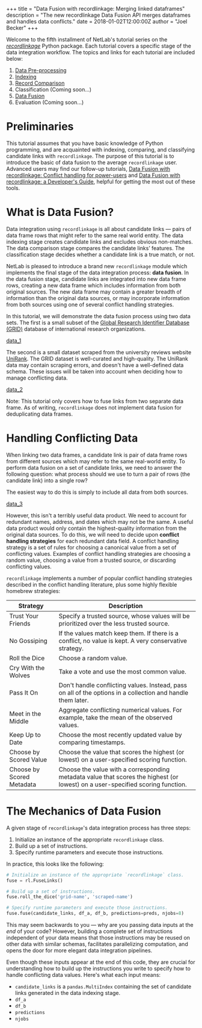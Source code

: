 +++
title = "Data Fusion with recordlinkage: Merging linked dataframes"
description = "The new recordlinkage Data Fusion API merges dataframes and handles data conflicts."
date = 2018-01-02T12:00:00Z
author = "Joel Becker"
+++

<!-- Set up MathJax -->
<script type="text/javascript" src="https://cdnjs.cloudflare.com/ajax/libs/mathjax/2.7.1/MathJax.js?config=TeX-AMS-MML_HTMLorMML">
</script>

<script type="text/x-mathjax-config">
  MathJax.Hub.Config({tex2jax: {inlineMath: [['$','$'], ['\\(','\\)']]}});
</script>

<!-- Set up html toggle -->

<script>
function toggleShow(id) {
    var x = document.getElementById(id);
    if (x.style.display === 'none') {
        x.style.display = 'block';
    } else {
        x.style.display = 'none';
    }
}
</script>

<script>
var hidden = ['df_a', 'df_b', 'data_1', 'data_2', 'data_3', 'data_4']
function onloadHideElems() {
  hidden.forEach(toggleShow)
}
window.onload = onloadHideElems;
</script>

<!-- Post Content -->

Welcome to the fifth installment of NetLab's tutorial series on the [_recordlinkage_](https://github.com/J535D165/recordlinkage) Python package. Each tutorial covers a specific stage of the data integration workflow. The topics and links for each tutorial are included below:

1. [Data Pre-processing](http:/2017/07/05/2017-07-05-preprocessing/)
2. [Indexing](http:/2017/07/18/2017-07-18-indexing/)
3. [Record Comparison](http:/2017/07/18/2017-07-18-comparisons/)
4. Classification (Coming soon...)
5. [Data Fusion](http:/2018/01/02/2018-01-02-data-fusion/)
6. Evaluation (Coming soon...)

# Preliminaries

This tutorial assumes that you have basic knowledge of Python programming, and are acquainted with indexing, comparing, and classifying candidate links with `recordlinkage`. The purpose of this tutorial is to introduce the basic of data fusion to the average `recordlinkage` user. Advanced users may find our follow-up tutorials, [Data Fusion with recordlinkage: Conflict handling for power-users](http:/2018/01/02/2018-01-02-conflict-handling/) and [Data Fusion with recordlinkage: a Developer's Guide](http:/2018/01/02/2018-01-02-fuse-dev/), helpful for getting the most out of these tools.

# What is Data Fusion?

Data integration using `recordlinkage` is all about candidate links — pairs of data frame rows that might refer to the same real world entity. The data indexing stage creates candidate links and excludes obvious non-matches. The data comparison stage compares the candidate links’ features. The classification stage decides whether a candidate link is a true match, or not.

NetLab is pleased to introduce a brand new `recordlinkage` module which implements the final stage of the data integration process: **data fusion**. In the data fusion stage, candidate links are integrated into new data frame rows, creating a new data frame which includes information from both original sources. The new data frame may contain a greater breadth of information than the original data sources, or may incorporate information from both sources using one of several conflict handling strategies.

In this tutorial, we will demonstrate the data fusion process using two data sets. The first is a small subset of the [Global Research Identifier Database (GRID)](grid.ac) database of international research organizations.

[data_1]()

The second is a small dataset scraped from the university reviews website [UniRank](https://www.4icu.org/). The GRID dataset is well-curated and high-quality. The UniRank data may contain scraping errors, and doesn't have a well-defined data schema. These issues will be taken into account when deciding how to manage conflicting data.

[data_2]()

Note: This tutorial only covers how to fuse links from two separate data frame. As of writing, `recordlinkage` does not implement data fusion for deduplicating data frames.

# Handling Conflicting Data

When linking two data frames, a candidate link is pair of data frame rows from different sources which may refer to the same real-world entity. To perform data fusion on a set of candidate links, we need to answer the following question: what process should we use to turn a pair of rows (the candidate link) into a single row?

The easiest way to do this is simply to include all data from both sources.

[data_3]()

However, this isn't a terribly useful data product. We need to account for redundant names, address, and dates which may not be the same. A useful data product would only contain the highest-quality information from the original data sources. To do this, we will need to decide upon **conflict handling strategies** for each redundant data field. A conflict handling strategy is a set of rules for choosing a canonical value from a set of conflicting values. Examples of conflict handling strategies are choosing a random value, choosing a value from a trusted source, or discarding conflicting values.

`recordlinkage` implements a number of popular conflict handling strategies described in the conflict handling literature, plus some highly flexible homebrew strategies:

<table>
<thead>
<tr><th>Strategy                      </th><th>Description                                                                                                                   </th></tr>
</thead>
<tbody>
<tr><td>Trust Your Friends       </td><td>Specify a trusted source, whose values will be prioritized over the less trusted source.                                      </td></tr>
<tr><td>No Gossiping             </td><td>If the values match keep them. If there is a conflict, no value is kept. A very conservative strategy.                        </td></tr>
<tr><td>Roll the Dice            </td><td>Choose a random value.                                                                                                        </td></tr>
<tr><td>Cry With the Wolves      </td><td>Take a vote and use the most common value.                                                                                    </td></tr>
<tr><td>Pass It On               </td><td>Don't handle conflicting values. Instead, pass on all of the options in a collection and handle them later.                   </td></tr>
<tr><td>Meet in the Middle       </td><td>Aggregate conflicting numerical values. For example, take the mean of the observed values.                                    </td></tr>
<tr><td>Keep Up to Date          </td><td>Choose the most recently updated value by comparing timestamps.                                                               </td></tr>
<tr><td>Choose by Scored Value   </td><td>Choose the value that scores the highest (or lowest) on a user-specified scoring function.                                    </td></tr>
<tr><td>Choose by Scored Metadata</td><td>Choose the value with a corresponding metadata value that scores the highest (or lowest) on a user-specified scoring function.</td></tr>
</tbody>
</table>

<!-- Data conflicts paper -->

# The Mechanics of Data Fusion

A given stage of `recordlinkage`'s data integration process has three steps:

1. Initialize an instance of the appropriate `recordlinkage` class.
2. Build up a set of instructions.
3. Specify runtime parameters and execute those instructions.

In practice, this looks like the following:

```python
# Initialize an instance of the appropriate `recordlinkage` class.
fuse = rl.FuseLinks()

# Build up a set of instructions.
fuse.roll_the_dice('grid-name', 'scraped-name')

# Specify runtime parameters and execute those instructions.
fuse.fuse(candidate_links, df_a, df_b, predictions=preds, njobs=8)
```

This may seem backwards to you — why are you passing data inputs at the _end_ of your code? However, building a complete set of instructions independent of your data means that those instructions may be reused on other data with similar schemas, facilitates parallelizing computation, and opens the door for more elegant data integration pipelines.

Even though these inputs appear at the end of this code, they are crucial for understanding how to build up the instructions you write to specify how to handle conflicting data values. Here's what each input means:

* `candidate_links` is a `pandas.MultiIndex` containing the set of candidate links generated in the data indexing stage.
* `df_a`
* `df_b`
* `predictions`
* `njobs`
